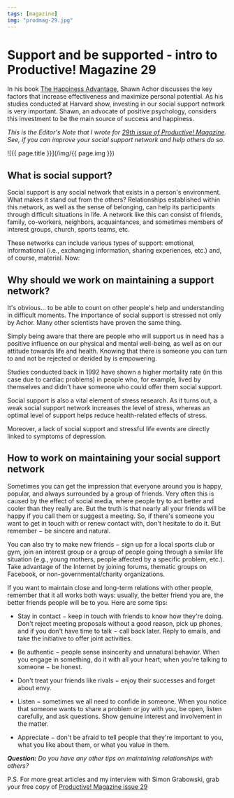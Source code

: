 ```yaml
---
tags: [magazine]
img: "prodmag-29.jpg"
---
```


# Support and be supported - intro to Productive! Magazine 29

In his book [The Happiness Advantage,][hap] Shawn Achor discusses the key factors that increase effectiveness and maximize personal potential. As his studies conducted at Harvard show, investing in our social support network is very important. Shawn, an advocate of positive psychology, considers this investment to be the main source of success and happiness.

*This is the Editor's Note that I wrote for [29th issue of Productive! Magazine][29]. See, if you can improve your social support network and help others do so.*

<!--More-->

![{{ page.title }}](/img/{{ page.img }})

## What is social support?

Social support is any social network that exists in a person's environment. What makes it stand out from the others? Relationships established within this network, as well as the sense of belonging, can help its participants through difficult situations in life. A network like this can consist of friends, family, co-workers, neighbors, acquaintances, and sometimes members of interest groups, church, sports teams, etc.

These networks can include various types of support: emotional, informational (i.e., exchanging information, sharing experiences, etc.) and, of course, material. Now:



## Why should we work on maintaining a support network?

It's obvious... to be able to count on other people's help and understanding in difficult moments. The importance of social support is stressed not only by Achor. Many other scientists have proven the same thing.

Simply being aware that there are people who will support us in need has a positive influence on our physical and mental well-being, as well as on our attitude towards life and health. Knowing that there is someone you can turn to and not be rejected or derided by is empowering.

Studies conducted back in 1992 have shown a higher mortality rate (in this case due to cardiac problems) in people who, for example, lived by themselves and didn't have someone who could offer them social support.

Social support is also a vital element of stress research. As it turns out, a weak social support network increases the level of stress, whereas an optimal level of support helps reduce health-related effects of stress.

Moreover, a lack of social support and stressful life events are directly linked to symptoms of depression.

## How to work on maintaining your social support network

Sometimes you can get the impression that everyone around you is happy, popular, and always surrounded by a group of friends. Very often this is caused by the effect of social media, where people try to act better and cooler than they really are. But the truth is that nearly all your friends will be happy if you call them or suggest a meeting. So, if there's someone you want to get in touch with or renew contact with, don't hesitate to do it. But remember − be sincere and natural.

You can also try to make new friends − sign up for a local sports club or gym, join an interest group or a group of people going through a similar life situation (e.g., young mothers, people affected by a specific problem, etc.). Take advantage of the Internet by joining forums, thematic groups on Facebook, or non-governmental/charity organizations.

If you want to maintain close and long-term relations with other people, remember that it all works both ways: usually, the better friend you are, the better friends people will be to you. Here are some tips:

- Stay in contact − keep in touch with friends to know how they're doing. Don't reject meeting proposals without a good reason, pick up phones, and if you don't have time to talk − call back later. Reply to emails, and take the initiative to offer joint activities.

- Be authentic − people sense insincerity and unnatural behavior. When you engage in something, do it with all your heart; when you're talking to someone − be honest.

- Don't treat your friends like rivals − enjoy their successes and forget about envy.

- Listen − sometimes we all need to confide in someone. When you notice that someone wants to share a problem or joy with you,  be open, listen carefully, and ask questions. Show genuine interest and involvement in the matter.

- Appreciate − don't be afraid to tell people that they're important to you, what you like about them, or what you value in them.

***Question:*** *Do you have any other tips on maintaining relationships with others?*

P.S. For more great articles and my interview with Simon Grabowski, grab your free copy of [Productive! Magazine issue 29][29]

[hap]: http://www.amazon.ca/The-Happiness-Advantage-Principles-Performance/dp/0307591549
[29]: http://productivemag.com/29

[n]: https://michael.gratis/nozbe